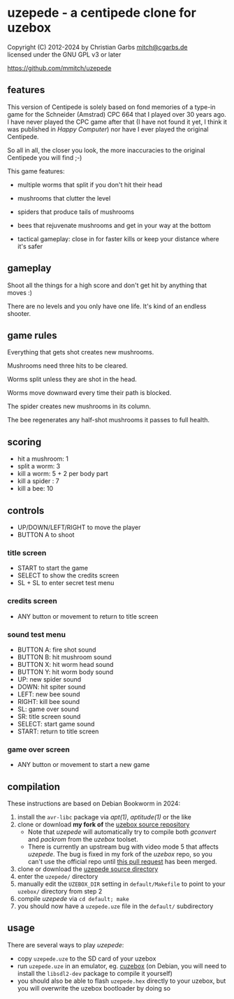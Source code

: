 # uzepede - a centipede clone for uzebox

Copyright (C) 2012-2024 by  Christian Garbs <mitch@cgarbs.de>  
licensed under the GNU GPL v3 or later

<https://github.com/mmitch/uzepede>

## features

This version of Centipede is solely based on fond memories of a
type-in game for the Schneider (Amstrad) CPC 664 that I played over 30
years ago.  I have never played the CPC game after that (I have not
found it yet, I think it was published in _Happy Computer_) nor have I
ever played the original Centipede.

So all in all, the closer you look, the more inaccuracies to the
original Centipede you will find ;-)

This game features:

- multiple worms that split if you don't hit their head

- mushrooms that clutter the level

- spiders that produce tails of mushrooms

- bees that rejuvenate mushrooms and get in your way at the bottom

- tactical gameplay: close in for faster kills or keep your distance
  where it's safer

## gameplay

Shoot all the things for a high score and don't get hit by anything
that moves :)

There are no levels and you only have one life.  It's kind of an
endless shooter.

## game rules

Everything that gets shot creates new mushrooms.

Mushrooms need three hits to be cleared.

Worms split unless they are shot in the head.

Worms move downward every time their path is blocked.

The spider creates new mushrooms in its column.

The bee regenerates any half-shot mushrooms it passes to full health.

## scoring

- hit a mushroom:  1
- split a worm:    3
- kill a worm:     5 + 2 per body part
- kill a spider :  7
- kill a bee:     10

## controls

- UP/DOWN/LEFT/RIGHT to move the player
- BUTTON A to shoot

### title screen

- START to start the game
- SELECT to show the credits screen
- SL + SL to enter secret test menu

### credits screen

- ANY button or movement to return to title screen

### sound test menu

- BUTTON A: fire shot sound
- BUTTON B: hit mushroom sound
- BUTTON X: hit worm head sound
- BUTTON Y: hit worm body sound
- UP:       new spider sound
- DOWN:     hit spiter sound
- LEFT:     new bee sound
- RIGHT:    kill bee sound
- SL:       game over sound
- SR:       title screen sound
- SELECT:   start game sound
- START:    return to title screen

### game over screen

- ANY button or movement to start a new game

## compilation

These instructions are based on Debian Bookworm in 2024:

1. install the `avr-libc` package via _apt(1)_, _aptitude(1)_ or the like
2. clone or download **my fork of** the [uzebox source repository][1]
   - Note that _uzepede_ will automatically try to compile both
     _gconvert_ and _packrom_ from the _uzebox_ toolset.
   - There is currently an upstream bug with video mode 5 that affects
     _uzepede_.  The bug is fixed in my fork of the _uzebox_ repo, so
     you can't use the official repo until [this pull request][2] has
     been merged.
3. clone or download the [uzepede source directory][3]
4. enter the `uzepede/` directory
5. manually edit the `UZEBOX_DIR` setting in `default/Makefile`
   to point to your `uzebox/` directory from step 2
6. compile _uzepede_ via `cd default; make`
7. you should now have a `uzepede.uze` file in the `default/` subdirectory

[1]: https://github.com/mmitch/uzebox
[2]: https://github.com/Uzebox/uzebox/pull/146
[3]: https://github.com/mmitch/uzepede

## usage

There are several ways to play _uzepede_:

- copy `uzepede.uze` to the SD card of your uzebox
- run `uzepede.uze` in an emulator, eg. [cuzebox][4]
  (on Debian, you will need to install the `libsdl2-dev` package to compile it yourself)
- you should also be able to flash `uzepede.hex` directly to your uzebox,
  but you will overwrite the uzebox bootloader by doing so

[4]: https://github.com/Jubatian/cuzebox

